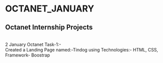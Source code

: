 # OCTANET_JANUARY
## Octanet Internship Projects 
<br>
 2 January Octanet Task-1:-
<br>
Created a Landing Page named:-Tindog using Technologies:- HTML, CSS, Framework- Boostrap

